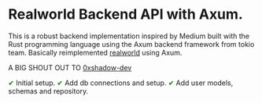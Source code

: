 # Realworld Backend API with Axum.

This is a robust backend implementation inspired by Medium built with the Rust programming language using the Axum backend framework from tokio team.
Basically reimplemented [realworld](https://github.com/gothinkster/realworld) using Axum.

A BIG SHOUT OUT TO [0xshadow-dev](https://github.com/0xshadow-dev)

<span style="color:green">✔</span> Initial setup.
<span style="color:green">✔</span> Add db connections and setup.
<span style="color:green">✔</span> Add user models, schemas and repository.
